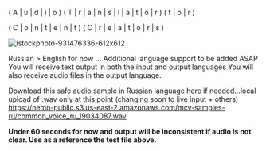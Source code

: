 
( A | u | d | i | o ) ( T | r | a | n | s | l | a | t | o | r ) ( f | o | r )

( C | o | n | t | e | n | t ) ( C | r | e | a | t | o | r | s )

![istockphoto-931476336-612x612](https://user-images.githubusercontent.com/93559326/150618969-627eceac-e3ee-4807-9c66-480bf9044f65.jpg)

Russian > English for now ... Additional language support to be added ASAP
You will receive text output in both the input and output languages
You will also receive audio files in the output language.



Download this safe audio sample in Russian language here if needed...local upload of .wav only at this point (changing soon to live input + others)
https://nemo-public.s3.us-east-2.amazonaws.com/mcv-samples-ru/common_voice_ru_19034087.wav


**Under 60 seconds for now and output will be inconsistent if audio is not clear. Use as a reference the test file above.**


